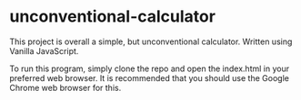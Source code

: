 # unconventional-calculator
This project is overall a simple, but unconventional calculator.  Written using Vanilla JavaScript.

To run this program, simply clone the repo and open the index.html in your preferred web browser.  It is recommended that you should use the Google Chrome web browser for this.
